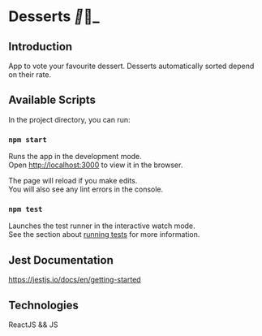 # Desserts _🍰_🍰_

## Introduction

App to vote your favourite dessert.
Desserts automatically sorted depend on their rate.

## Available Scripts

In the project directory, you can run:

### `npm start`

Runs the app in the development mode.<br />
Open [http://localhost:3000](http://localhost:3000) to view it in the browser.

The page will reload if you make edits.<br />
You will also see any lint errors in the console.

### `npm test`

Launches the test runner in the interactive watch mode.<br />
See the section about [running tests](https://facebook.github.io/create-react-app/docs/running-tests) for more information.

## Jest Documentation

https://jestjs.io/docs/en/getting-started

## Technologies

ReactJS && JS